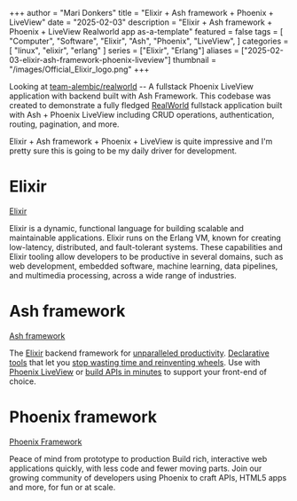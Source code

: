 +++
author = "Mari Donkers"
title = "Elixir + Ash framework + Phoenix + LiveView"
date = "2025-02-03"
description = "Elixir + Ash framework + Phoenix + LiveView Realworld app as-a-template"
featured = false
tags = [
    "Computer",
    "Software",
    "Elixir",
    "Ash",
    "Phoenix",
    "LiveView",
]
categories = [
    "linux",
    "elixir",
    "erlang"
]
series = ["Elixir", "Erlang"]
aliases = ["2025-02-03-elixir-ash-framework-phoenix-liveview"]
thumbnail = "/images/Official_Elixir_logo.png"
+++

Looking at [team-alembic/realworld](https://github.com/team-alembic/realworld) -- A fullstack Phoenix LiveView application with backend built with Ash Framework. This codebase was created to demonstrate a fully fledged [RealWorld](https://github.com/gothinkster/realworld) fullstack application built with Ash + Phoenix LiveView including CRUD operations, authentication, routing, pagination, and more.

Elixir + Ash framework + Phoenix + LiveView is quite impressive and I'm pretty sure this is going to be my daily driver for development.
<!--more-->

# Elixir

[Elixir](https://elixir-lang.org/)

Elixir is a dynamic, functional language for building scalable and maintainable applications.
Elixir runs on the Erlang VM, known for creating low-latency, distributed, and fault-tolerant systems. These capabilities and Elixir tooling allow developers to be productive in several domains, such as web development, embedded software, machine learning, data pipelines, and multimedia processing, across a wide range of industries.

# Ash framework
[Ash framework](https://ash-hq.org/)

The [Elixir](https://elixir-lang.org/) backend framework for [unparalleled productivity](https://hexdocs.pm/ash/what-is-ash.html#why-should-i-use-it). [Declarative tools](https://hexdocs.pm/ash/design-principles.html) that let you [stop wasting time and reinventing wheels](https://www.youtube.com/watch?v=vjnPjrCF4rs). Use with [Phoenix LiveView](https://phoenixframework.org/) or [build APIs in minutes](https://hexdocs.pm/ash_graphql/getting-started-with-graphql.html) to support your front-end of choice.

# Phoenix framework
[Phoenix Framework](https://phoenixframework.org/)

Peace of mind from prototype to production
Build rich, interactive web applications quickly, with less code and fewer moving parts. Join our growing community of developers using Phoenix to craft APIs, HTML5 apps and more, for fun or at scale.
